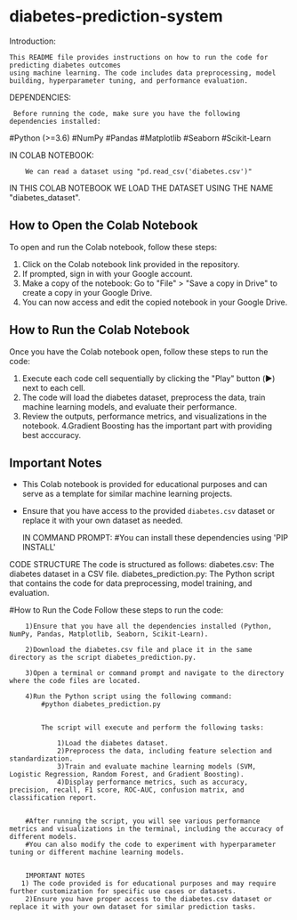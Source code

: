 # diabetes-prediction-system
Introduction:

    This README file provides instructions on how to run the code for predicting diabetes outcomes
    using machine learning. The code includes data preprocessing, model building, hyperparameter tuning, and performance evaluation.
    
DEPENDENCIES:

     Before running the code, make sure you have the following dependencies installed:
#Python (>=3.6)
#NumPy
#Pandas
#Matplotlib
#Seaborn
#Scikit-Learn

IN COLAB NOTEBOOK:

        We can read a dataset using "pd.read_csv('diabetes.csv')"
IN THIS COLAB NOTEBOOK WE LOAD THE DATASET USING THE NAME "diabetes_dataset".

 ## How to Open the Colab Notebook
To open and run the Colab notebook, follow these steps:

1. Click on the Colab notebook link provided in the repository.
2. If prompted, sign in with your Google account.
3. Make a copy of the notebook: Go to "File" > "Save a copy in Drive" to create a copy in your Google Drive.
4. You can now access and edit the copied notebook in your Google Drive.

## How to Run the Colab Notebook
Once you have the Colab notebook open, follow these steps to run the code:

1. Execute each code cell sequentially by clicking the "Play" button (▶️) next to each cell.
2. The code will load the diabetes dataset, preprocess the data, train machine learning models, and evaluate their performance.
3. Review the outputs, performance metrics, and visualizations in the notebook.
4.Gradient Boosting has the important part with providing best acccuracy.

## Important Notes
- This Colab notebook is provided for educational purposes and can serve as a template for similar machine learning projects.
- Ensure that you have access to the provided `diabetes.csv` dataset or replace it with your own dataset as needed.

  IN COMMAND PROMPT:
        #You can install these dependencies using 'PIP INSTALL'
        
CODE STRUCTURE
    The code is structured as follows:
diabetes.csv: The diabetes dataset in a CSV file.
diabetes_prediction.py: The Python script that contains the code for data preprocessing, model training, and evaluation.

#How to Run the Code
    Follow these steps to run the code:

        1)Ensure that you have all the dependencies installed (Python, NumPy, Pandas, Matplotlib, Seaborn, Scikit-Learn).

        2)Download the diabetes.csv file and place it in the same directory as the script diabetes_prediction.py.

        3)Open a terminal or command prompt and navigate to the directory where the code files are located.

        4)Run the Python script using the following command:
            #python diabetes_prediction.py


            The script will execute and perform the following tasks:

                1)Load the diabetes dataset.
                2)Preprocess the data, including feature selection and standardization.
                3)Train and evaluate machine learning models (SVM, Logistic Regression, Random Forest, and Gradient Boosting).
                4)Display performance metrics, such as accuracy, precision, recall, F1 score, ROC-AUC, confusion matrix, and classification report.


        #After running the script, you will see various performance metrics and visualizations in the terminal, including the accuracy of different models.
        #You can also modify the code to experiment with hyperparameter tuning or different machine learning models.

        
        IMPORTANT NOTES
       1) The code provided is for educational purposes and may require further customization for specific use cases or datasets.
        2)Ensure you have proper access to the diabetes.csv dataset or replace it with your own dataset for similar prediction tasks.
